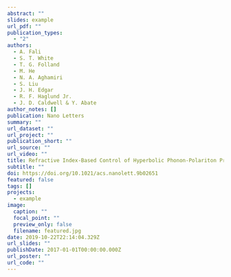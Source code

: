 ```yaml
---
abstract: ""
slides: example
url_pdf: ""
publication_types:
  - "2"
authors:
  - A. Fali
  - S. T. White
  - T. G. Folland
  - M. He
  - N. A. Aghamiri
  - S. Liu
  - J. H. Edgar
  - R. F. Haglund Jr.
  - J. D. Caldwell & Y. Abate
author_notes: []
publication: Nano Letters
summary: ""
url_dataset: ""
url_project: ""
publication_short: ""
url_source: ""
url_video: ""
title: Refractive Index-Based Control of Hyperbolic Phonon-Polariton Propagation
subtitle: ""
doi: https://doi.org/10.1021/acs.nanolett.9b02651
featured: false
tags: []
projects:
  - example
image:
  caption: ""
  focal_point: ""
  preview_only: false
  filename: featured.jpg
date: 2019-10-22T22:14:04.329Z
url_slides: ""
publishDate: 2017-01-01T00:00:00.000Z
url_poster: ""
url_code: ""
---
```

